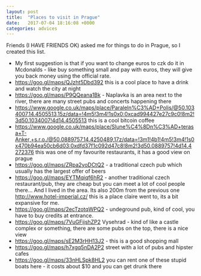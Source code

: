 ```yaml
---
layout: post
title:  "Places to visit in Prague"
date:   2017-07-04 18:16:08 +0000
categories: advices
---
```


Friends (I HAVE FRIENDS OK) asked me for things to do in Prague, so I created this list. 

- My first suggestion is that if you want to change euros to czk do it in Mcdonalds - like buy something small and pay with euros, they will give you back money using the official rate. 
- https://goo.gl/maps/QJzht5Dbd392 this is a cool place to have a drink and watch the city at night 
- https://goo.gl/maps/P9QQeana1Bk - Naplavka is an area next to the river, there are many street pubs and concerts happening there
- https://www.google.co.uk/maps/place/Paraleln%C3%AD+Polis/@50.1034007,14.4505513,15z/data=!4m5!3m4!1s0x0:0xcad994427e27c9c0!8m2!3d50.1034007!4d14.4505513 this is a cool bitcoin coffee 
- https://www.google.co.uk/maps/place/Slune%C4%8Dn%C3%AD+terasa+T-Anker,+s.r.o./@50.0889757,14.4250489,17z/data=!3m1!4b1!4m5!3m4!1s0x470b94ea50cb6d03:0xdfd37f1c092d47c8!8m2!3d50.0889757!4d14.4272376 this was one of my favourite restaurants, it has a good view on prague
- https://goo.gl/maps/ZRpa2yoDCtQ2 - a traditional czech pub which usually has the largest offer of beers
- https://goo.gl/maps/EYTMqiqf6hR2 - another traditional czech restaurant/pub, they are cheap but you can meet a lot of cool people there... And I lived in the area. Its also 200m from the previous one
http://www.hotel-imperial.cz/ this is a place claire went to, its a bit expansive for me. 
- https://goo.gl/maps/2ecTzotqWPQ2 - undeground pub, kind of cool, you have to buy credits at entrance. 
- https://goo.gl/maps/7VuGFijshZP2 Vysehrad - kind of like a castle complex or something, there are some pubs on the top, there is a nice view
- https://goo.gl/maps/sE2M3rHH13J2 - this is a good shopping mall
- https://goo.gl/maps/h7xgq5nDA2P2 street with a lot of pubs and hipster cafes 
- https://goo.gl/maps/33nHLSpk8HL2 you can rent one of these stupid boats here - it costs about $10 and you can get drunk there
